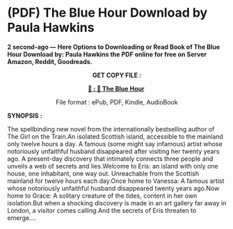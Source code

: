 # (PDF) The Blue Hour Download by Paula Hawkins

<p><strong>2 second-ago &mdash; Here Options to Downloading or Read Book of The Blue Hour Download by: Paula Hawkins the PDF online for free on Server Amazon, Reddit, Goodreads.</strong></p>
<p style="text-align: center;"><strong>GET COPY FILE :</strong></p>
<p style="text-align: center;"><strong><a href="https://us.ebookarea.xyz/?book=207252770-the-blue-hour" target="_blank" rel="noopener">📢 : 🔗 The Blue Hour</a>&nbsp;</strong></p>
<p style="text-align: center;">File format : ePub, PDF, Kindle, AudioBook</p>
<p><strong>SYNOPSIS :</strong></p>
<p>The spellbinding new novel from the internationally bestselling author of The Girl on the Train.An isolated Scottish island, accessible to the mainland only twelve hours a day. A famous (some might say infamous) artist whose notoriously unfaithful husband disappeared after visiting her twenty years ago. A present-day discovery that intimately connects three people and unveils a web of secrets and lies.Welcome to Eris: an island with only one house, one inhabitant, one way out. Unreachable from the Scottish mainland for twelve hours each day.Once home to Vanessa: A famous artist whose notoriously unfaithful husband disappeared twenty years ago.Now home to Grace: A solitary creature of the tides, content in her own isolation.But when a shocking discovery is made in an art gallery far away in London, a visitor comes calling.And the secrets of Eris threaten to emerge....</p>
